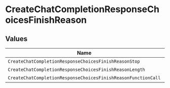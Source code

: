 # CreateChatCompletionResponseChoicesFinishReason


## Values

| Name                                                          | Value                                                         |
| ------------------------------------------------------------- | ------------------------------------------------------------- |
| `CreateChatCompletionResponseChoicesFinishReasonStop`         | stop                                                          |
| `CreateChatCompletionResponseChoicesFinishReasonLength`       | length                                                        |
| `CreateChatCompletionResponseChoicesFinishReasonFunctionCall` | function_call                                                 |